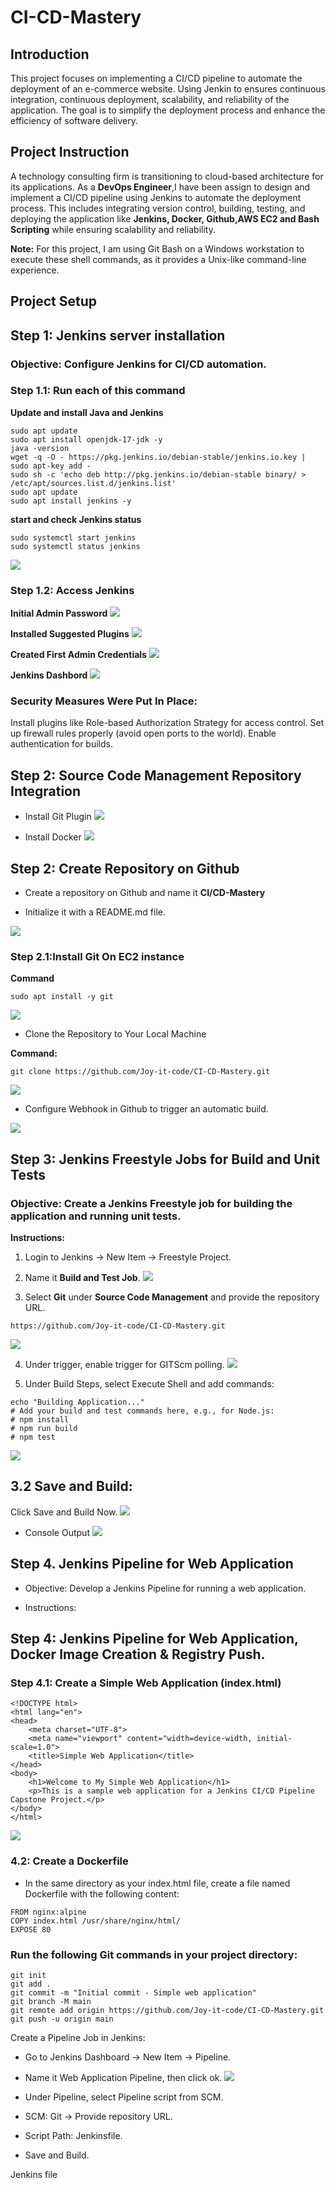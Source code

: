 # CI-CD-Mastery

## Introduction

This project focuses on implementing a CI/CD pipeline to automate the deployment of an e-commerce website. Using Jenkin to ensures continuous integration, continuous deployment, scalability, and reliability of the application. The goal is to simplify the deployment process and enhance the efficiency of software delivery.

## Project Instruction

A technology consulting firm is transitioning to cloud-based architecture for its applications. As a **DevOps Engineer**,I have been assign to design and implement a CI/CD pipeline using Jenkins to automate the deployment process. This includes integrating version control, building, testing, and deploying the application like **Jenkins, Docker, Github,AWS EC2 and Bash Scripting** while ensuring scalability and reliability.

**Note:** For this project, I am using Git Bash on a Windows workstation to execute these shell commands, as it provides a Unix-like command-line experience.

## Project Setup

## Step 1: Jenkins server installation

### Objective: Configure Jenkins for CI/CD automation.

### Step 1.1: Run each of this command

**Update and install Java and Jenkins**
```
sudo apt update
sudo apt install openjdk-17-jdk -y
java -version
wget -q -O - https://pkg.jenkins.io/debian-stable/jenkins.io.key | sudo apt-key add -
sudo sh -c 'echo deb http://pkg.jenkins.io/debian-stable binary/ > /etc/apt/sources.list.d/jenkins.list'
sudo apt update
sudo apt install jenkins -y
```

**start and check Jenkins status**
```
sudo systemctl start jenkins
sudo systemctl status jenkins
```

![](./img/3.systemctl.png)

### Step 1.2: Access Jenkins

**Initial Admin Password**
![](./img/4.admin.paswd.png)

**Installed Suggested Plugins**
![](./img/5b.suggested.plugins.png)

**Created First Admin Credentials**
![](./img/5c.user.first.png)

**Jenkins Dashbord**
![](./img/5d.jenkins.dashboard.png)

### Security Measures Were Put In Place: 

Install plugins like Role-based Authorization Strategy for access control.
Set up firewall rules properly (avoid open ports to the world).
Enable authentication for builds.


## Step 2: Source Code Management Repository Integration

+ Install Git Plugin
![](./img/5e.git.plugins.png)

+ Install Docker
![](./img/5f.docker.installation.png)


## Step 2: Create Repository on Github

+ Create a repository on Github and name it **CI/CD-Mastery**

+ Initialize it with a README.md file.

![](./img/1.create.repo.png)

### Step 2.1:Install Git On EC2 instance

**Command**
```
sudo apt install -y git
```
![](./img/5g.install.git.ec2.png)


 + Clone the Repository to Your Local Machine

**Command:**
```
git clone https://github.com/Joy-it-code/CI-CD-Mastery.git
```
![](./img/2.clone.png)

+ Configure Webhook in Github to trigger an automatic build.

![](./img/5h.webhook.png)


## Step 3: Jenkins Freestyle Jobs for Build and Unit Tests

### Objective: Create a Jenkins Freestyle job for building the application and running unit tests.

**Instructions:**
  
1. Login to Jenkins → New Item → Freestyle Project.
2. Name it **Build and Test Job**.
![](./img/6a.build.test.png)

3. Select **Git** under **Source Code Management** and provide the repository URL.
```
https://github.com/Joy-it-code/CI-CD-Mastery.git
```
![](./img/6b.source.code.png)

4. Under trigger, enable trigger for GITScm polling.
![](./img/6c.Triggers.build.png)

5. Under Build Steps, select Execute Shell and add commands:

```
echo "Building Application..."
# Add your build and test commands here, e.g., for Node.js:
# npm install
# npm run build
# npm test
```
![](./img/6d.Build.steps.png)


## 3.2 Save and Build:
Click Save and Build Now.
![](./img/6e.build.test.status.png)

+ Console Output
![](./img/6f.console.output.png)


## Step 4. Jenkins Pipeline for Web Application

+ Objective: Develop a Jenkins Pipeline for running a web application.

+ Instructions:

## Step 4: Jenkins Pipeline for Web Application, Docker Image Creation & Registry Push.

### Step 4.1: Create a Simple Web Application (index.html)

```
<!DOCTYPE html>
<html lang="en">
<head>
    <meta charset="UTF-8">
    <meta name="viewport" content="width=device-width, initial-scale=1.0">
    <title>Simple Web Application</title>
</head>
<body>
    <h1>Welcome to My Simple Web Application</h1>
    <p>This is a sample web application for a Jenkins CI/CD Pipeline Capstone Project.</p>
</body>
</html>
```

![](./img/8a.index.file.png)

### 4.2: Create a Dockerfile

+ In the same directory as your index.html file, create a file named Dockerfile with the following content:

```
FROM nginx:alpine
COPY index.html /usr/share/nginx/html/
EXPOSE 80
```


### Run the following Git commands in your project directory:

```
git init
git add .
git commit -m "Initial commit - Simple web application"
git branch -M main
git remote add origin https://github.com/Joy-it-code/CI-CD-Mastery.git
git push -u origin main
```




Create a Pipeline Job in Jenkins:

+ Go to Jenkins Dashboard → New Item → Pipeline.
+ Name it Web Application Pipeline, then click ok.
![](./img/7a.creating.pipeline.png)

+ Under Pipeline, select Pipeline script from SCM.
+ SCM: Git → Provide repository URL.
+ Script Path: Jenkinsfile.
+ Save and Build.


Jenkins file


